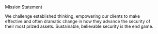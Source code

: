 
Mission Statement

We challenge established thinking, empowering our clients to make effective and often dramatic change in how they 
advance the security of their most prized assets. Sustainable, believable security is the end game.
